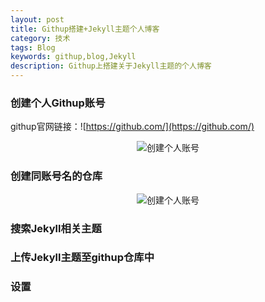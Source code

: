 ```yaml
---
layout: post
title: Githup搭建+Jekyll主题个人博客
category: 技术
tags: Blog
keywords: githup,blog,Jekyll
description: Githup上搭建关于Jekyll主题的个人博客
---
```

### 创建个人Githup账号

githup官网链接：![https://github.com/](https://github.com/)

<center>
   <img src="https://xzzzj.github.io/pages/githup-auth.png" alt="创建个人账号">
</center>


### 创建同账号名的仓库

<center>
   <img src="https://xzzzj.github.io/pages/build-repository.png" alt="创建个人账号">
</center>

### 搜索Jekyll相关主题



### 上传Jekyll主题至githup仓库中

### 设置
